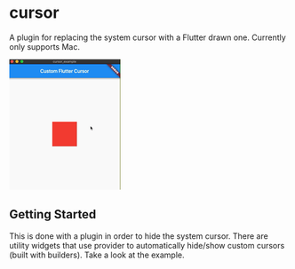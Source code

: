 # cursor

A plugin for replacing the system cursor with a Flutter drawn one. Currently only supports Mac.

<img src='custom_cursor.gif'/>

## Getting Started

This is done with a plugin in order to hide the system cursor. There are utility widgets that use provider to automatically hide/show custom cursors (built with builders). Take a look at the example.
